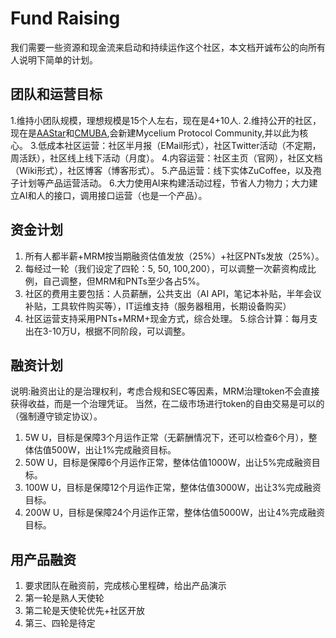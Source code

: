 # Fund Raising
我们需要一些资源和现金流来启动和持续运作这个社区，本文档开诚布公的向所有人说明下简单的计划。

## 团队和运营目标
1.维持小团队规模，理想规模是15个人左右，现在是4+10人.
2.维持公开的社区，现在是[AAStar](https://github.com/AAStarCommunity)和[CMUBA](https://github.com/CMUBA),会新建Mycelium Protocol Community,并以此为核心。
3.低成本社区运营：社区半月报（EMail形式），社区Twitter活动（不定期，周活跃），社区线上线下活动（月度）。
4.内容运营：社区主页（官网），社区文档（Wiki形式），社区博客（博客形式）。
5.产品运营：线下实体ZuCoffee，以及孢子计划等产品运营活动。
6.大力使用AI来构建活动过程，节省人力物力；大力建立AI和人的接口，调用接口运营（也是一个产品）。

## 资金计划
1. 所有人都半薪+MRM按当期融资估值发放（25%）+社区PNTs发放（25%）。
2. 每经过一轮（我们设定了四轮：5, 50, 100,200），可以调整一次薪资构成比例，自己调整，但MRM和PNTs至少各占5%。
3. 社区的费用主要包括：人员薪酬，公共支出（AI API，笔记本补贴，半年会议补贴，工具软件购买等），IT运维支持（服务器租用，长期设备购买）
4. 社区运营支持采用PNTs+MRM+现金方式，综合处理。
5.综合计算：每月支出在3-10万U，根据不同阶段，可以调整。

## 融资计划
说明:融资出让的是治理权利，考虑合规和SEC等因素，MRM治理token不会直接获得收益，而是一个治理凭证。
当然，在二级市场进行token的自由交易是可以的（强制遵守锁定协议）。
1. 5W U，目标是保障3个月运作正常（无薪酬情况下，还可以检查6个月），整体估值500W，出让1%完成融资目标。
2. 50W U，目标是保障6个月运作正常，整体估值1000W，出让5%完成融资目标。
3. 100W U，目标是保障12个月运作正常，整体估值3000W，出让3%完成融资目标。
4. 200W U，目标是保障24个月运作正常，整体估值5000W，出让4%完成融资目标。

## 用产品融资
1. 要求团队在融资前，完成核心里程碑，给出产品演示
2. 第一轮是熟人天使轮
3. 第二轮是天使轮优先+社区开放
4. 第三、四轮是待定


